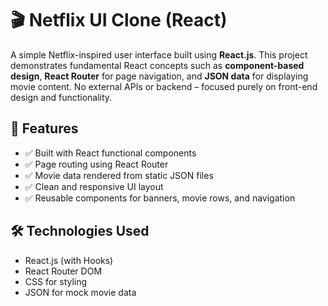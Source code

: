 # 🎬 Netflix UI Clone (React)

A simple Netflix-inspired user interface built using **React.js**. This project demonstrates fundamental React concepts such as **component-based design**, **React Router** for page navigation, and **JSON data** for displaying movie content. No external APIs or backend – focused purely on front-end design and functionality.

## 🚀 Features

- ✅ Built with React functional components
- ✅ Page routing using React Router
- ✅ Movie data rendered from static JSON files
- ✅ Clean and responsive UI layout
- ✅ Reusable components for banners, movie rows, and navigation

## 🛠️ Technologies Used

- React.js (with Hooks)
- React Router DOM
- CSS for styling
- JSON for mock movie data


